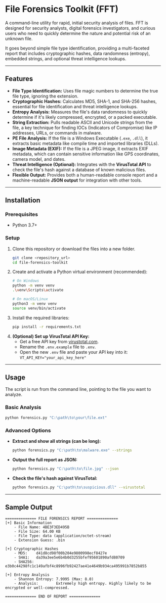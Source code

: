 # File Forensics Toolkit (FFT)

A command-line utility for rapid, initial security analysis of files. FFT is designed for security analysts, digital forensics investigators, and curious users who need to quickly determine the nature and potential risk of an unknown file.

It goes beyond simple file type identification, providing a multi-faceted report that includes cryptographic hashes, data randomness (entropy), embedded strings, and optional threat intelligence lookups.

---

## Features

*   **File Type Identification:** Uses file magic numbers to determine the true file type, ignoring the extension.
*   **Cryptographic Hashes:** Calculates MD5, SHA-1, and SHA-256 hashes, essential for file identification and threat intelligence lookups.
*   **Entropy Analysis:** Measures the file's data randomness to quickly determine if it's likely compressed, encrypted, or a packed executable.
*   **String Extraction:** Pulls readable ASCII and Unicode strings from the file, a key technique for finding IOCs (Indicators of Compromise) like IP addresses, URLs, or commands in malware.
*   **PE File Analysis:** If the file is a Windows Executable (`.exe`, `.dll`), it extracts basic metadata like compile time and imported libraries (DLLs).
*   **Image Metadata (EXIF):** If the file is a JPEG image, it extracts EXIF metadata, which can contain sensitive information like GPS coordinates, camera model, and dates.
*   **Threat Intelligence (Optional):** Integrates with the **VirusTotal API** to check the file's hash against a database of known malicious files.
*   **Flexible Output:** Provides both a human-readable console report and a machine-readable **JSON output** for integration with other tools.

---

## Installation

### Prerequisites
*   Python 3.7+

### Setup
1.  Clone this repository or download the files into a new folder.
    ```bash
    git clone <repository_url>
    cd file-forensics-toolkit
    ```
2.  Create and activate a Python virtual environment (recommended):
    ```bash
    # On Windows
    python -m venv venv
    .\venv\Scripts\activate

    # On macOS/Linux
    python3 -m venv venv
    source venv/bin/activate
    ```
3.  Install the required libraries:
    ```bash
    pip install -r requirements.txt
    ```
4.  **(Optional) Set up VirusTotal API Key:**
    *   Get a free API key from [virustotal.com](https://www.virustotal.com/).
    *   Rename the `.env.example` file to `.env`.
    *   Open the new `.env` file and paste your API key into it: `VT_API_KEY="your_api_key_here"`

---

## Usage

The script is run from the command line, pointing to the file you want to analyze.

### Basic Analysis
```bash
python forensics.py "C:\path\to\your\file.ext"
```

### Advanced Options
*   **Extract and show all strings (can be long):**
    ```bash
    python forensics.py "C:\path\to\malware.exe" --strings
    ```
*   **Output the full report as JSON:**
    ```bash
    python forensics.py "C:\path\to\file.jpg" --json
    ```
*   **Check the file's hash against VirusTotal:**
    ```bash
    python forensics.py "C:\path\to\suspicious.dll" --virustotal
    ```

---

## Sample Output

```
============== FILE FORENSICS REPORT ==============
[+] Basic Information
    - File Name: 4BE3F3ED495B
    - File Size: 64.00 KB
    - File Type: data (application/octet-stream)
    - Extension Guess: .bin

[+] Cryptographic Hashes
    - MD5:    d41d8cd98f00b204e9800998ecf8427e
    - SHA1:   da39a3ee5e6b4b0d3255bfef95601890afd80709
    - SHA256: e3b0c44298fc1c149afbf4c8996fb92427ae41e4649b934ca495991b7852b855

[+] Entropy Analysis
    - Shannon Entropy: 7.9995 (Max: 8.0)
    - Analysis:        Extremely high entropy. Highly likely to be encrypted or well-compressed.

============== END OF REPORT ==============
```
